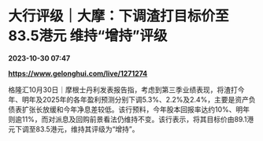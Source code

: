 # 大行评级｜大摩：下调渣打目标价至83.5港元 维持“增持”评级

**2023-10-30 07:47**

**https://www.gelonghui.com/live/1271274**

格隆汇10月30日｜摩根士丹利发表报告指，考虑到第三季业绩表现，将渣打今年、明年及2025年的各年盈利预测分别下调5.3%、2.2%及2.4%，主要是资产负债表扩张长放缓和今年净息差较低。该行预料，今年股本回报率达约10%、明年则逾11%，而对派息及回购前景看法仍维持不变。该行表示，将其目标价由89.1港元下调至83.5港元，维持其评级为“增持”。